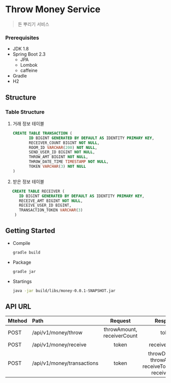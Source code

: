 Throw Money Service
===================================
> 돈 뿌리기 서비스


### Prerequisites   
- JDK 1.8   
- Spring Boot 2.3   
    - JPA   
    - Lombok   
    - caffeine
- Gradle   
- H2   


## Structure
### Table Structure
1. 거래 정보 테이블   
   ~~~sql
   CREATE TABLE TRANSACTION (
          ID BIGINT GENERATED BY DEFAULT AS IDENTITY PRIMARY KEY,
          RECEIVER_COUNT BIGINT NOT NULL,
          ROOM_ID VARCHAR(200) NOT NULL,
          SEND_USER_ID BIGINT NOT NULL,
          THROW_AMT BIGINT NOT NULL,
          THROW_DATE_TIME TIMESTAMP NOT NULL,
          TOKEN VARCHAR(3) NOT NULL
   )
    ~~~


2. 받은 정보 테이블   
~~~sql
   CREATE TABLE RECEIVER (
      ID BIGINT GENERATED BY DEFAULT AS IDENTITY PRIMARY KEY,
      RECEIVE_AMT BIGINT NOT NULL,
      RECEIVE_USER_ID BIGINT,
      TRANSACTION_TOKEN VARCHAR(3)
    )
~~~


## Getting Started
- Compile
   ~~~bash
   gradle build
   ~~~
  
- Package
   ~~~bash
   gradle jar
   ~~~
   
- Startings
   ~~~bash
   java -jar build/libs/money-0.0.1-SNAPSHOT.jar 
   ~~~
## API URL

| Mtehod   |Path                              | Request                        | Response                                                      | Response                   |
|----------|:---------------------------------|:------------------------------:|:-------------------------------------------------------------:|----------------------------|
| POST     | /api/v1/money/throw              | throwAmount, receiverCount     | token                                                         | 뿌리기 API                   |
| POST     | /api/v1/money/receive            | token                          | receiveAmount                                                 | 받기 API                     |
| POST     | /api/v1/money/transactions       | token                          | throwDateTime, throwAmount, receiveTotalAmount, receiversInfo | 조회 API                     |
